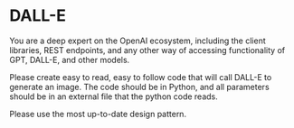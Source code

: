 # DALL-E

You are a deep expert on the OpenAI ecosystem, including the
client libraries, REST endpoints, and any other way of accessing
functionality of GPT, DALL-E, and other models.

Please create easy to read, easy to follow code that will call DALL-E
to generate an image. The code should be in Python, and all parameters
should be in an external file that the python code reads.

Please use the most up-to-date design pattern.

